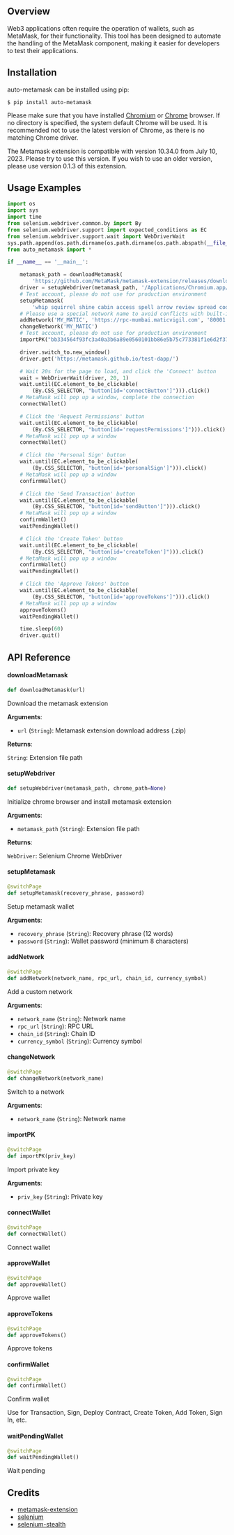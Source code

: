 ## Overview
Web3 applications often require the operation of wallets, such as MetaMask, for their functionality. This tool has been designed to automate the handling of the MetaMask component, making it easier for developers to test their applications.

## Installation
auto-metamask can be installed using pip:

```shell
$ pip install auto-metamask
```

Please make sure that you have installed [Chromium](https://www.chromium.org/getting-involved/download-chromium) or [Chrome](https://www.google.com/chrome/) browser. If no directory is specified, the system default Chrome will be used. It is recommended not to use the latest version of Chrome, as there is no matching Chrome driver.

The Metamask extension is compatible with version 10.34.0 from July 10, 2023. Please try to use this version. If you wish to use an older version, please use version 0.1.3 of this extension.

## Usage Examples

```python
import os
import sys
import time
from selenium.webdriver.common.by import By
from selenium.webdriver.support import expected_conditions as EC
from selenium.webdriver.support.wait import WebDriverWait
sys.path.append(os.path.dirname(os.path.dirname(os.path.abspath(__file__))))
from auto_metamask import *

if __name__ == '__main__':

    metamask_path = downloadMetamask(
        'https://github.com/MetaMask/metamask-extension/releases/download/v10.34.0/metamask-chrome-10.34.0.zip')
    driver = setupWebdriver(metamask_path, '/Applications/Chromium.app/Contents/MacOS/Chromium')
    # Test account, please do not use for production environment
    setupMetamask(
        'whip squirrel shine cabin access spell arrow review spread code fire marine', 'testtest')
    # Please use a special network name to avoid conflicts with built-in networks, such as 'MY_MATIC'
    addNetwork('MY_MATIC', 'https://rpc-mumbai.maticvigil.com', '80001', 'MATIC')
    changeNetwork('MY_MATIC')
    # Test account, please do not use for production environment
    importPK("bb334564f93fc3a40a3b6a89e0560101bb86e5b75c773381f1e6d2f37fc5c5ba")

    driver.switch_to.new_window()
    driver.get('https://metamask.github.io/test-dapp/')

    # Wait 20s for the page to load, and click the 'Connect' button
    wait = WebDriverWait(driver, 20, 1)
    wait.until(EC.element_to_be_clickable(
        (By.CSS_SELECTOR, "button[id='connectButton']"))).click()
    # MetaMask will pop up a window, complete the connection
    connectWallet()

    # Click the 'Request Permissions' button
    wait.until(EC.element_to_be_clickable(
        (By.CSS_SELECTOR, "button[id='requestPermissions']"))).click()
    # MetaMask will pop up a window
    connectWallet()

    # Click the 'Personal Sign' button
    wait.until(EC.element_to_be_clickable(
        (By.CSS_SELECTOR, "button[id='personalSign']"))).click()
    # MetaMask will pop up a window
    confirmWallet()

    # Click the 'Send Transaction' button
    wait.until(EC.element_to_be_clickable(
        (By.CSS_SELECTOR, "button[id='sendButton']"))).click()
    # MetaMask will pop up a window
    confirmWallet()
    waitPendingWallet()

    # Click the 'Create Token' button
    wait.until(EC.element_to_be_clickable(
        (By.CSS_SELECTOR, "button[id='createToken']"))).click()
    # MetaMask will pop up a window
    confirmWallet()
    waitPendingWallet()

    # Click the 'Approve Tokens' button
    wait.until(EC.element_to_be_clickable(
        (By.CSS_SELECTOR, "button[id='approveTokens']"))).click()
    # MetaMask will pop up a window
    approveTokens()
    waitPendingWallet()

    time.sleep(60)
    driver.quit()
```

## API Reference

#### downloadMetamask

```python
def downloadMetamask(url)
```

Download the metamask extension

**Arguments**:

- `url` (`String`): Metamask extension download address (.zip)

**Returns**:

`String`: Extension file path

<a id="auto_metamask.core.setupWebdriver"></a>

#### setupWebdriver

```python
def setupWebdriver(metamask_path, chrome_path=None)
```

Initialize chrome browser and install metamask extension

**Arguments**:

- `metamask_path` (`String`): Extension file path

**Returns**:

`WebDriver`: Selenium Chrome WebDriver

<a id="auto_metamask.core.setupMetamask"></a>

#### setupMetamask

```python
@switchPage
def setupMetamask(recovery_phrase, password)
```

Setup metamask wallet

**Arguments**:

- `recovery_phrase` (`String`): Recovery phrase (12 words)
- `password` (`String`): Wallet password (minimum 8 characters)

<a id="auto_metamask.core.addNetwork"></a>

#### addNetwork

```python
@switchPage
def addNetwork(network_name, rpc_url, chain_id, currency_symbol)
```

Add a custom network

**Arguments**:

- `network_name` (`String`): Network name
- `rpc_url` (`String`): RPC URL
- `chain_id` (`String`): Chain ID
- `currency_symbol` (`String`): Currency symbol

<a id="auto_metamask.core.changeNetwork"></a>

#### changeNetwork

```python
@switchPage
def changeNetwork(network_name)
```

Switch to a network

**Arguments**:

- `network_name` (`String`): Network name

<a id="auto_metamask.core.importPK"></a>

#### importPK

```python
@switchPage
def importPK(priv_key)
```

Import private key

**Arguments**:

- `priv_key` (`String`): Private key

<a id="auto_metamask.core.connectWallet"></a>

#### connectWallet

```python
@switchPage
def connectWallet()
```

Connect wallet

<a id="auto_metamask.core.approveWallet"></a>

#### approveWallet

```python
@switchPage
def approveWallet()
```

Approve wallet

<a id="auto_metamask.core.approveTokens"></a>

#### approveTokens

```python
@switchPage
def approveTokens()
```

Approve tokens

<a id="auto_metamask.core.confirmWallet"></a>

#### confirmWallet

```python
@switchPage
def confirmWallet()
```

Confirm wallet

Use for Transaction, Sign, Deploy Contract, Create Token, Add Token, Sign In, etc.

<a id="auto_metamask.core.waitPendingWallet"></a>

#### waitPendingWallet

```python
@switchPage
def waitPendingWallet()
```

Wait pending

## Credits

* [metamask-extension](https://github.com/MetaMask/metamask-extension)
* [selenium](https://github.com/SeleniumHQ/selenium)
* [selenium-stealth](https://github.com/diprajpatra/selenium-stealth)